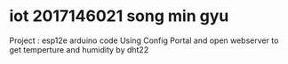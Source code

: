 # iot 2017146021 song min gyu 
Project : esp12e 
arduino code
Using Config Portal and open webserver to get temperture and humidity by dht22
